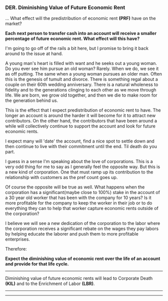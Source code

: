 
### DER. Diminishing Value of Future Economic Rent

... What effect will the predistribution of economic rent **(PRF)** have on the market?

**Each next person to transfer cash into an account will receive a smaller percentage of future economic rent. What effect will this have?**

I'm going to go off of the rails a bit here, but I promise to bring it back around to the issue at hand.

A young man's heart is filled with want and he seeks out a young woman.  Do you ever see him pursue an old woman? Rarely. When we do, we see it as off putting.  The same when a young woman pursues an older man.  Often this is the genesis of tumult and divorce.  There is something regal about a couple on their 60th wedding anniversary. There is a natural wholeness to fidelity and to the generations clinging to each other as we move through life.  We are born, we grow old together, and then we die to make room for the generation behind us.

This is the effect that I expect predistribution of economic rent to have.  The longer an account is around the harder it will become for it to attract new contributors. On the other hand, the contributors that have been around a while will collectively continue to support the account and look for future economic rents.

I expect many will 'date' the account, find a nice spot to settle down and then continue to live with their commitment until the end.  Til death do you part.

I guess in a sense I'm speaking about the love of corporations.  This is a very odd thing for me to say as I generally feel the opposite way.  But this is a new kind of corporation. One that must ramp up its contribution to the relationship with customers as the pref count goes up.

Of course the opposite will be true as well.  What happens when the corporation has a significant(maybe close to 100%) stake in the account of a 30 year old worker that has been with the company for 10 years?  Is it more profitable for the company to keep the worker in their job or to do everything they can to help that worker capture economic rents outside of the corporation?

I believe we will see a new dedication of the corporation to the labor where the corporation receives a significant rebate on the wages they pay labors by helping educate the laborer and push them to more profitable enterprises.

Therefore:

**Expect the diminishing value of economic rent over the life of an account and provide for that life cycle.**

----------

Diminishing value of future economic rents will lead to Corporate Death **(KIL)** and to the Enrichment of Labor **(LBR)**.

----------

----------





